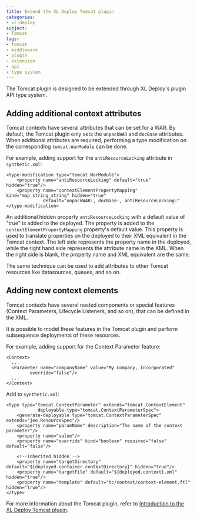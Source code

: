 ```yaml
---
title: Extend the XL Deploy Tomcat plugin
categories:
- xl-deploy
subject:
- Tomcat
tags:
- tomcat
- middleware
- plugin
- extension
- api
- type system
---
```


The Tomcat plugin is designed to be extended through XL Deploy's plugin API type system.

## Adding additional context attributes

Tomcat contexts have several attributes that can be set for a WAR. By default, the Tomcat plugin only sets the `unpackWAR` and `docBase` attributes. When additional attributes are required, performing a type modification on the corresponding `tomcat.WarModule` can be done.

For example, adding support for the `antiResourceLocking` attribute in `synthetic.xml`:

	<type-modification type="tomcat.WarModule">
	    <property name="antiResourceLocking" default="true" hidden="true"/>
        <property name="contextElementPropertyMapping" kind="map_string_string" hidden="true"
                  default="unpackWAR:, docBase:, antiResourceLocking:"
	</type-modification>

An additional hidden property `antiResourceLocking` with a default value of "true" is added to the deployed. The property is added to the `contextElementPropertyMapping` property's default value. This property is used to translate properties on the deployed to their XML equivalent in the Tomcat context. The left side represents the property name in the deployed, while the right hand side represents the attribute name in the XML. When the right side is blank, the property name and XML equivalent are the same.

The same technique can be used to add attributes to other Tomcat resources like datasources, queues, and so on.

## Adding new context elements

Tomcat contexts have several nested components or special features (Context Parameters, Lifecycle Listeners, and so on), that can be defined in the XML.

It is possible to model these features in the Tomcat plugin and perform subsequence deployments of these resources.

For example, adding support for the Context Parameter feature:

    <Context>
      ...
      <Parameter name="companyName" value="My Company, Incorporated"
             override="false"/>
      ...
    </Context>

Add to `synthetic.xml`:

	<type type="tomcat.ContextParameter" extends="tomcat.ContextElement"
	            deployable-type="tomcat.ContextParameterSpec">
        <generate-deployable type="tomcat.ContextParameterSpec" extends="jee.ResourceSpec"/>
        <property name="paramName" description="The name of the context parameter"/>
        <property name="value"/>
        <property name="override" kind="boolean" required="false" default="false"/>

        <!--inherited hidden -->
        <property name="targetDirectory" default="${deployed.container.contextDirectory}" hidden="true"/> 
        <property name="targetFile" default="${deployed.context}.xml" hidden="true"/> 
        <property name="template" default="tc/context/context-element.ftl" hidden="true"/> 
    </type>

For more information about the Tomcat plugin, refer to [Introduction to the XL Deploy Tomcat plugin](/xl-deploy/concept/introduction-to-the-xl-deploy-tomcat-plugin.html).
